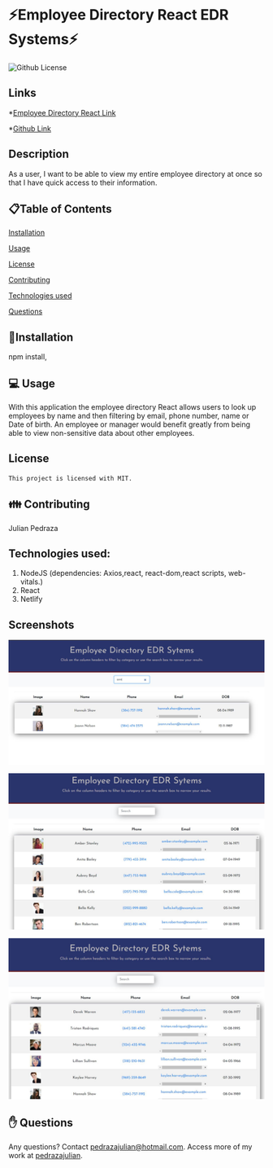 # ⚡Employee Directory React EDR Systems⚡

  ![Github License](https://img.shields.io/badge/license-MIT-blue.svg)

  ## Links

 *[Employee Directory React Link](https://frosty-borg-7f6324.netlify.app/)

 *[Github Link](https://github.com/pedrazajulian/EmployeeDirectoryReact)

  

  ## Description
  As a user, I want to be able to view my entire employee directory at once so that I have quick access to their information.
  
  <ur>
  
  ## 📋Table of Contents

  [Installation](#installation)

  [Usage](#usage)

  [License](#license)

  [Contributing](#contributing)

  [Technologies used](#Technologies_used)
  
  [Questions](#questions)

  
  ## 💾Installation  
  npm install, 

  <ur>

  ## 💻 Usage  
    
With this application the employee directory React allows users to look up employees by name and then filtering by email, phone number, name or Date of birth. An employee or manager would benefit greatly from being able to view non-sensitive data about other employees.

  ## License 
    This project is licensed with MIT.

  <ur>

  ## 👪 Contributing  
  Julian Pedraza

  ## Technologies used:
  1. NodeJS (dependencies: Axios,react, react-dom,react scripts, web-vitals.)
  2. React
  3. Netlify
  
  
 ## Screenshots
  
  ![pic 1](https://github.com/pedrazajulian/EmployeeDirectoryReact/blob/main/assets/Capture%201.JPG)

  ![pic 2](https://github.com/pedrazajulian/EmployeeDirectoryReact/blob/main/assets/Capture%202.JPG)

  ![pic 3](https://github.com/pedrazajulian/EmployeeDirectoryReact/blob/main/assets/Capture.JPG)


  ## ✋ Questions 
  Any questions? Contact pedrazajulian@hotmail.com. Access more of my work at [pedrazajulian](https://github.com/pedrazajulian).
